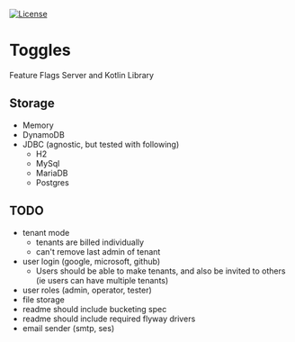[![License](https://img.shields.io/badge/License-Apache_2.0-blue.svg)](https://opensource.org/licenses/Apache-2.0)

# Toggles

Feature Flags Server and Kotlin Library

## Storage
- Memory
- DynamoDB
- JDBC (agnostic, but tested with following)
  - H2
  - MySql
  - MariaDB
  - Postgres

## TODO
- tenant mode
  - tenants are billed individually
  - can't remove last admin of tenant
- user login (google, microsoft, github)
  - Users should be able to make tenants, and also be invited to others (ie users can have multiple tenants)
- user roles (admin, operator, tester)
- file storage
- readme should include bucketing spec
- readme should include required flyway drivers
- email sender (smtp, ses)